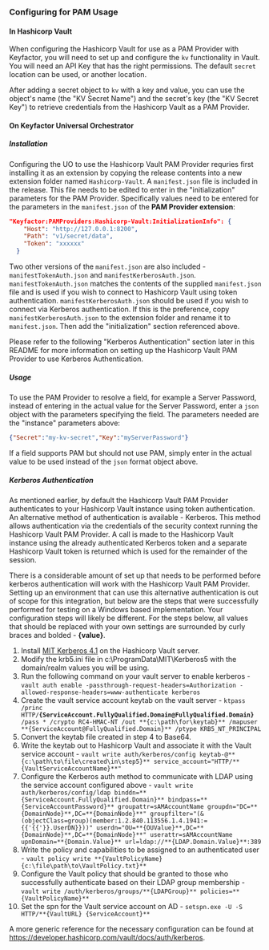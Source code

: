 ### Configuring for PAM Usage
#### In Hashicorp Vault
When configuring the Hashicorp Vault for use as a PAM Provider with Keyfactor, you will need to set up and configure the `kv` functionality in Vault. You will need an API Key that has the right permissions. The default `secret` location can be used, or another location.

After adding a secret object to `kv` with a key and value, you can use the object's name (the "KV Secret Name") and the secret's key (the "KV Secret Key") to retrieve credentials from the Hashicorp Vault as a PAM Provider.

#### On Keyfactor Universal Orchestrator
##### Installation
Configuring the UO to use the Hashicorp Vault PAM Provider requries first installing it as an extension by copying the release contents into a new extension folder named `Hashicorp-Vault`.
A `manifest.json` file is included in the release. This file needs to be edited to enter in the "initialization" parameters for the PAM Provider. Specifically values need to be entered for the parameters in the `manifest.json` of the __PAM Provider extension__:

~~~ json
"Keyfactor:PAMProviders:Hashicorp-Vault:InitializationInfo": {
    "Host": "http://127.0.0.1:8200",
    "Path": "v1/secret/data",
    "Token": "xxxxxx"
  }
~~~

Two other versions of the `manifest.json` are also included - `manifestTokenAuth.json` and `manifestKerberosAuth.json`.  `manifestTokenAuth.json` matches the contents of the supplied `manifest.json` file and is used if you wish to connect to Hashicorp Vault using token authentication.  `manifestKerberosAuth.json` should be used if you wish to connect via Kerberos authentication.  If this is the preference, copy `manifestKerberosAuth.json` to the extension folder and rename it to `manifest.json`.  Then add the "initialization" section referenced above.

Please refer to the following "Kerberos Authentication" section later in this README for more information on setting up the Hashicorp Vault PAM Provider to use Kerberos Authentication.

##### Usage
To use the PAM Provider to resolve a field, for example a Server Password, instead of entering in the actual value for the Server Password, enter a `json` object with the parameters specifying the field.
The parameters needed are the "instance" parameters above:

~~~ json
{"Secret":"my-kv-secret","Key":"myServerPassword"}
~~~

If a field supports PAM but should not use PAM, simply enter in the actual value to be used instead of the `json` format object above.

##### Kerberos Authentication
As mentioned earlier, by default the Hashicorp Vault PAM Provider authenticates to your Hashicorp Vault instance using token authentication.  An alternative method of authentication is available - Kerberos.  This method allows authentication via the credentials of the security context running the Hashicorp Vault PAM Provider.  A call is made to the Hashicorp Vault instance using the already authenticated Kerberos token and a separate Hashicorp Vault token is returned which is used for the remainder of the session.

There is a considerable amount of set up that needs to be performed before kerberos authentication will work with the Hashicorp Vault PAM Provider.  Setting up an environment that can use this alternative authentication is out of scope for this integration, but below are the steps that were successfully performed for testing on a Windows based implementation.  Your configuration steps will likely be different.  For the steps below, all values that should be replaced with your own settings are surrounded by curly braces and bolded - **{value}**.

1. Install [MIT Kerberos 4.1](https://web.mit.edu/kerberos/kfw-4.1/kfw-4.1.html) on the Hashicorp Vault server.
2. Modify the krb5.ini file in c:\ProgramData\MIT\Kerberos5 with the domain/realm values you will be using.
3. Run the following command on your vault server to enable kerberos - `vault auth enable -passthrough-request-headers=Authorization -allowed-response-headers=www-authenticate kerberos`
4. Create the vault service account keytab on the vault server - `ktpass /princ HTTP/`**`{ServiceAccount.FullyQualified.Domain@FullyQualified.Domain}`**` /pass * /crypto RC4-HMAC-NT /out **{c:\path\for\keytab}** /mapuser **{ServiceAccount@FullyQualified.Domain}** /ptype KRB5_NT_PRINCIPAL`
5. Convert the keytab file created in step 4 to Base64.
6. Write the keytab out to Hashicorp Vault and associate it with the Vault service account - `vault write auth/kerberos/config keytab-@**{c:\path\to\file\created\in\step5}** service_account="HTTP/**{VaultServiceAccountName}**"`
7. Configure the Kerberos auth method to communicate with LDAP using the service account configured above - `vault write auth/kerberos/config/ldap binddn=**{ServiceAccount.FullyQualified.Domain}** bindpass=**{ServiceAccountPassword}** groupattr=sAMAccountName groupdn="DC=**{DomainNode}**,DC=**{DomainNode}**" groupfilter="(&(objectClass=group)(member:1.2.840.113556.1.4.1941:={{'{{'}}.UserDN}}))" userdn="OU=**{OUValue}**,DC=**{DomainNode}**,DC=**{DomainNode}**" userattr=sAMAccountName upnDomain=**{Domain.Value}** url=ldap://**{LDAP.Domain.Value}**:389`
8. Write the policy and capabilities to be assigned to an authenticated user - `vault policy write **{VaultPolicyName} {c:\file\path\to\VaultPolicy.txt}**` 
9. Configure the Vault policy that should be granted to those who successfully authenticate based on their LDAP group membership - `vault write /auth/kerberos/groups/**{LDAPGroup}** policies=**{VaultPolicyName}**`
10. Set the spn for the Vault service account on AD - `setspn.exe -U -S HTTP/**{VaultURL} {ServiceAccount}**`

A more generic reference for the necessary configuration can be found at https://developer.hashicorp.com/vault/docs/auth/kerberos.